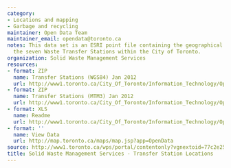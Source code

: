 ```yaml
---
category:
- Locations and mapping
- Garbage and recycling
maintainer: Open Data Team
maintainer_email: opendata@toronto.ca
notes: This data set is an ESRI point file containing the geographical location of
  the seven Waste Transfer Stations within the City of Toronto.
organization: Solid Waste Management Services
resources:
- format: ZIP
  name: Transfer Stations (WGS84) Jan 2012
  url: http://www1.toronto.ca/City_Of_Toronto/Information_Technology/Open_Data/Data_Sets/Assets/Files/SWMS_-_Transfer_Station_Locations_wgs84_Jan2012.zip
- format: ZIP
  name: Transfer Stations (MTM3) Jan 2012
  url: http://www1.toronto.ca/City_Of_Toronto/Information_Technology/Open_Data/Data_Sets/Assets/Files/SWMS_-_Transfer_Station_Locations_mtm3_Jan2012.zip
- format: XLS
  name: Readme
  url: http://www1.toronto.ca/City_Of_Toronto/Information_Technology/Open_Data/Data_Sets/Assets/Files/Solid_Waste_Management_Services_-_Transfer_Station_Locations_Readme.xls
- format: ''
  name: View Data
  url: http://map.toronto.ca/maps/map.jsp?app=OpenData
source: http://www1.toronto.ca/wps/portal/contentonly?vgnextoid=77c2e25923590310VgnVCM1000003dd60f89RCRD&vgnextchannel=1a66e03bb8d1e310VgnVCM10000071d60f89RCRD
title: Solid Waste Management Services - Transfer Station Locations
---
```

